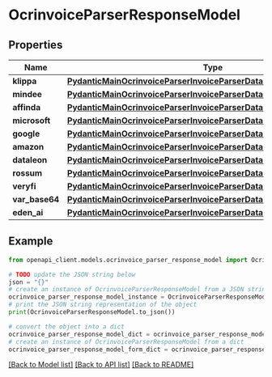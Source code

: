 # OcrinvoiceParserResponseModel


## Properties

Name | Type | Description | Notes
------------ | ------------- | ------------- | -------------
**klippa** | [**PydanticMainOcrinvoiceParserInvoiceParserDataClass94559363912992**](PydanticMainOcrinvoiceParserInvoiceParserDataClass94559363912992.md) |  | [optional] 
**mindee** | [**PydanticMainOcrinvoiceParserInvoiceParserDataClass94559363919264**](PydanticMainOcrinvoiceParserInvoiceParserDataClass94559363919264.md) |  | [optional] 
**affinda** | [**PydanticMainOcrinvoiceParserInvoiceParserDataClass94559363970272**](PydanticMainOcrinvoiceParserInvoiceParserDataClass94559363970272.md) |  | [optional] 
**microsoft** | [**PydanticMainOcrinvoiceParserInvoiceParserDataClass94559363962624**](PydanticMainOcrinvoiceParserInvoiceParserDataClass94559363962624.md) |  | [optional] 
**google** | [**PydanticMainOcrinvoiceParserInvoiceParserDataClass94559363989968**](PydanticMainOcrinvoiceParserInvoiceParserDataClass94559363989968.md) |  | [optional] 
**amazon** | [**PydanticMainOcrinvoiceParserInvoiceParserDataClass94559364008480**](PydanticMainOcrinvoiceParserInvoiceParserDataClass94559364008480.md) |  | [optional] 
**dataleon** | [**PydanticMainOcrinvoiceParserInvoiceParserDataClass94559364001424**](PydanticMainOcrinvoiceParserInvoiceParserDataClass94559364001424.md) |  | [optional] 
**rossum** | [**PydanticMainOcrinvoiceParserInvoiceParserDataClass94559364022848**](PydanticMainOcrinvoiceParserInvoiceParserDataClass94559364022848.md) |  | [optional] 
**veryfi** | [**PydanticMainOcrinvoiceParserInvoiceParserDataClass94559364041360**](PydanticMainOcrinvoiceParserInvoiceParserDataClass94559364041360.md) |  | [optional] 
**var_base64** | [**PydanticMainOcrinvoiceParserInvoiceParserDataClass94559363996096**](PydanticMainOcrinvoiceParserInvoiceParserDataClass94559363996096.md) |  | [optional] 
**eden_ai** | [**PydanticMainOcrinvoiceParserInvoiceParserDataClass94559364055728**](PydanticMainOcrinvoiceParserInvoiceParserDataClass94559364055728.md) |  | [optional] 

## Example

```python
from openapi_client.models.ocrinvoice_parser_response_model import OcrinvoiceParserResponseModel

# TODO update the JSON string below
json = "{}"
# create an instance of OcrinvoiceParserResponseModel from a JSON string
ocrinvoice_parser_response_model_instance = OcrinvoiceParserResponseModel.from_json(json)
# print the JSON string representation of the object
print(OcrinvoiceParserResponseModel.to_json())

# convert the object into a dict
ocrinvoice_parser_response_model_dict = ocrinvoice_parser_response_model_instance.to_dict()
# create an instance of OcrinvoiceParserResponseModel from a dict
ocrinvoice_parser_response_model_form_dict = ocrinvoice_parser_response_model.from_dict(ocrinvoice_parser_response_model_dict)
```
[[Back to Model list]](../README.md#documentation-for-models) [[Back to API list]](../README.md#documentation-for-api-endpoints) [[Back to README]](../README.md)


